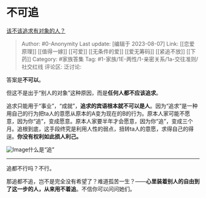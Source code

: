 # 不可追
[该不该追求有对象的人？](https://www.zhihu.com/question/300710706/answer/1630731765)

> Author: #0-Anonymity
> Last update: [编辑于 2023-08-07]
> Link: [[恋爱原理]] [[值得一嫁]] [[可爱]] [[无条件的爱]] [[爱无筹码]] [[紧追不放]] [[下药]]
> Category: #家族答集
> Tag: #1-家族/1E-两性/1-亲密关系/1a-交往准则/社交红线
> 评论区:
> 泛讨论:

答案是**不可以**。

但这不是出于“别人的对象”这种原因，而是**任何人都不应该追求**。

追求只能用于“事业”，“成就”，**追求的宾语根本就不可以是人**。因为“追求”是一种用自己的行为把ta人的意愿从原本的A变为现在的B的行为。原本人家可能不愿意，因为你“追”，变成愿意。原本人家要半年才会愿意，因为你“追”，变成三个月。追根到底，这手段终究是利用人性的弱点，扭转ta人的意愿，求得自己的得逞。**你没有权利如此损人利己。**

![Image](https://picx.zhimg.com/50/v2-85527167a7c9418513a6716ce33e6dbd_720w.jpg?source=1940ef5c)什么是“追”

--------------------

追都不行吗？不行。

那追都不追，岂不是完全没有希望了？难道孤苦一生？——**心里装着别人的自由到了这一步的人，从来用不着追**。不信你可以问问她们。